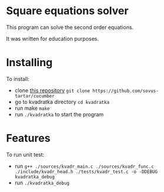# Square equations solver
This program can solve the second order equations.

It was written for education purposes.
# Installing
To install:
* clone [this repository](https://github.com/sovus-tartar/cucumber) `git clone https://github.com/sovus-tartar/cucumber`
* go to kvadratka directory `cd kvadratka`
* run make `make`
* run `./kvadratka` to start the program
# Features
To run unit test: 
* run `g++ ./sources/kvadr_main.c ./sources/kvadr_func.c ./include/kvadr_head.h ./tests/kvadr_test.c -o -DDEBUG  kvadratka_debug`
* run `./kvadratka_debug`
